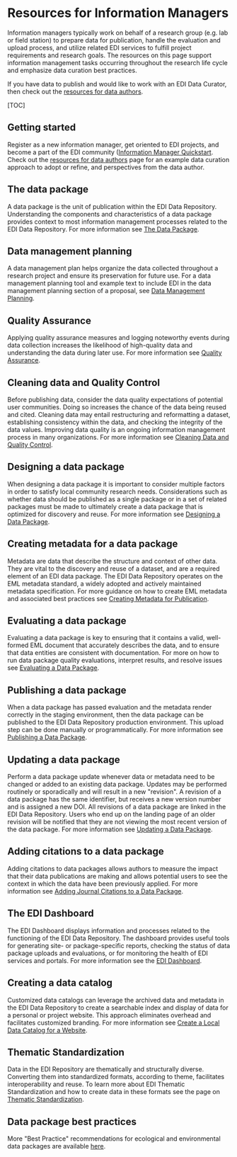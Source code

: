 # Resources for Information Managers

Information managers typically work on behalf of a research group (e.g. lab or field station) to prepare data for publication, handle the evaluation and upload process, and utilize related EDI services to fulfill project requirements and research goals. The resources on this page support information management tasks occurring throughout the research life cycle and emphasize data curation best practices.

If you have data to publish and would like to work with an EDI Data Curator, then check out the [resources for data authors](resources-for-data-authors.md).

[TOC]

## Getting started

Register as a new information manager, get oriented to EDI projects, and become a part of the EDI community ([Information Manager Quickstart](information-manager-quickstart.md). Check out the [resources for data authors](resources-for-data-authors.md) page for an example data curation approach to adopt or refine, and perspectives from the data author.

## The data package

A data package is the unit of publication within the EDI Data Repository. Understanding the components and characteristics of a data package provides context to most information management processes related to the EDI Data Repository. For more information see [The Data Package](the-data-package.md).

## Data management planning

A data management plan helps organize the data collected throughout a research project and ensure its preservation for future use. For a data management planning tool and example text to include EDI in the data management planning section of a proposal, see [Data Management Planning](data-management-planning.md).


## Quality Assurance

Applying quality assurance measures and logging noteworthy events during data collection increases the likelihood of high-quality data and understanding the data during later use. For more information see [Quality Assurance](quality-assurance.md).

## Cleaning data and Quality Control

Before publishing data, consider the data quality expectations of potential user communities. Doing so increases the chance of the data being reused and cited. Cleaning data may entail restructuring and reformatting a dataset, establishing consistency within the data, and checking the integrity of the data values. Improving data quality is an ongoing information management process in many organizations. For more information see [Cleaning Data and Quality Control](cleaning-data-and-quality-control.md).

## Designing a data package

When designing a data package it is important to consider multiple factors in order to satisfy local community research needs. Considerations such as whether data should be published as a single package or in a set of related packages must be made to ultimately create a data package that is optimized for discovery and reuse. For more information see [Designing a Data Package](designing-a-data-package.md).

## Creating metadata for a data package

Metadata are data that describe the structure and context of other data. They are vital to the discovery and reuse of a dataset, and are a required element of an EDI data package. The EDI Data Repository operates on the EML metadata standard, a widely adopted and actively maintained metadata specification. For more guidance on how to create EML metadata and associated best practices see [Creating Metadata for Publication](creating-metadata-for-publication.md).

## Evaluating a data package

Evaluating a data package is key to ensuring that it contains a valid, well-formed EML document that accurately describes the data, and to ensure that data entities are consistent with documentation. For more on how to run data package quality evaluations, interpret results, and resolve issues see [Evaluating a Data Package](evaluating-a-data-package.md).

## Publishing a data package

When a data package has passed evaluation and the metadata render correctly in the staging environment, then the data package can be published to the EDI Data Repository production environment. This upload step can be done manually or programmatically. For more information see [Publishing a Data Package](publishing-a-data-package.md).


## Updating a data package

Perform a data package update whenever data or metadata need to be changed or added to an existing data package. Updates may be performed routinely or sporadically and will result in a new "revision". A revision of a data package has the same identifier, but receives a new version number and is assigned a new DOI. All revisions of a data package are linked in the EDI Data Repository. Users who end up on the landing page of an older revision will be notified that they are not viewing the most recent version of the data package. For more information see [Updating a Data Package](updating-a-data-package.md).


## Adding citations to a data package

Adding citations to data packages allows authors to measure the impact that their data publications are making and allows potential users to see the context in which the data have been previously applied. For more information see [Adding Journal Citations to a Data Package](add-citation.md).


## The EDI Dashboard

The EDI Dashboard displays information and processes related to the functioning of the EDI Data Repository. The dashboard provides useful tools for generating site- or package-specific reports, checking the status of data package uploads and evaluations, or for monitoring the health of EDI services and portals. For more information see the [EDI Dashboard](the-edi-dashboard.md).

## Creating a data catalog

Customized data catalogs can leverage the archived data and metadata in the EDI Data Repository to create a searchable index and display of data for a personal or project website. This approach eliminates overhead and facilitates customized branding. For more information see [Create a Local Data Catalog for a Website](create-a-data-catalog.md).

## Thematic Standardization

Data in the EDI Repository are thematically and structurally diverse. Converting them into standardized formats, according to theme, facilitates interoperability and reuse. To learn more about EDI Thematic Standardization and how to create data in these formats see the page on [Thematic Standardization](thematic-standardization.md).

## Data package best practices

More "Best Practice" recommendations for ecological and environmental data packages are available [here](https://ediorg.github.io/data-package-best-practices/).

